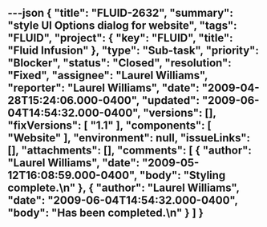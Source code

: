 ---json
{
  "title": "FLUID-2632",
  "summary": "style UI Options dialog for website",
  "tags": "FLUID",
  "project": {
    "key": "FLUID",
    "title": "Fluid Infusion"
  },
  "type": "Sub-task",
  "priority": "Blocker",
  "status": "Closed",
  "resolution": "Fixed",
  "assignee": "Laurel Williams",
  "reporter": "Laurel Williams",
  "date": "2009-04-28T15:24:06.000-0400",
  "updated": "2009-06-04T14:54:32.000-0400",
  "versions": [],
  "fixVersions": [
    "1.1"
  ],
  "components": [
    "Website"
  ],
  "environment": null,
  "issueLinks": [],
  "attachments": [],
  "comments": [
    {
      "author": "Laurel Williams",
      "date": "2009-05-12T16:08:59.000-0400",
      "body": "Styling complete.\n"
    },
    {
      "author": "Laurel Williams",
      "date": "2009-06-04T14:54:32.000-0400",
      "body": "Has been completed.\n"
    }
  ]
}
---

        